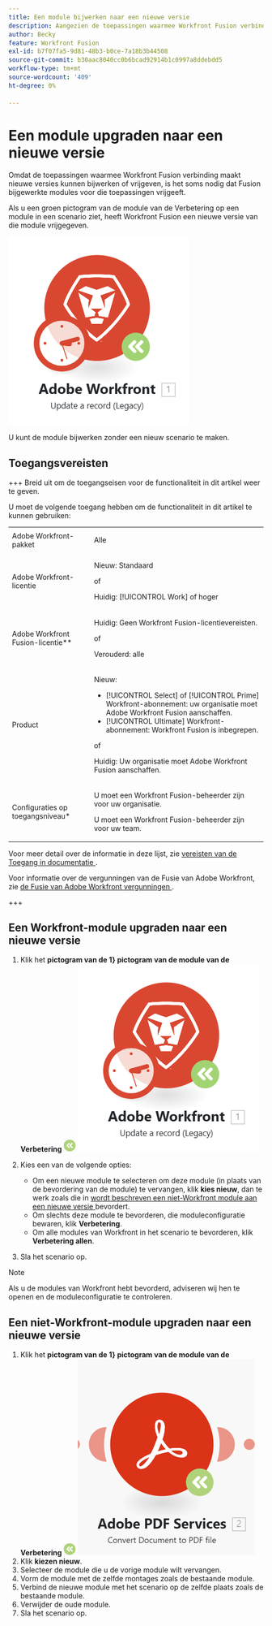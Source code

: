 ```yaml
---
title: Een module bijwerken naar een nieuwe versie
description: Aangezien de toepassingen waarmee Workfront Fusion verbinding maakt, een nieuwe versie kunnen bijwerken of vrijgeven, is het soms nodig dat Fusion bijgewerkte modules voor die toepassingen vrijgeeft.
author: Becky
feature: Workfront Fusion
exl-id: b7f07fa5-9d81-48b3-b0ce-7a18b3b44508
source-git-commit: b30aac8040cc0b6bcad92914b1c0997a8ddebdd5
workflow-type: tm+mt
source-wordcount: '409'
ht-degree: 0%

---
```


# Een module upgraden naar een nieuwe versie

Omdat de toepassingen waarmee Workfront Fusion verbinding maakt nieuwe versies kunnen bijwerken of vrijgeven, is het soms nodig dat Fusion bijgewerkte modules voor die toepassingen vrijgeeft.

Als u een groen pictogram van de module van de Verbetering op een module in een scenario ziet, heeft Workfront Fusion een nieuwe versie van die module vrijgegeven.

![ pictogram van de Update ](assets/update-indicator-workfront.png)

U kunt de module bijwerken zonder een nieuw scenario te maken.

## Toegangsvereisten

+++ Breid uit om de toegangseisen voor de functionaliteit in dit artikel weer te geven.

U moet de volgende toegang hebben om de functionaliteit in dit artikel te kunnen gebruiken:

<table style="table-layout:auto">
 <col> 
 <col> 
 <tbody> 
  <tr> 
   <td role="rowheader">Adobe Workfront-pakket</td> 
   <td> <p>Alle</p> </td> 
  </tr> 
  <tr data-mc-conditions=""> 
   <td role="rowheader">Adobe Workfront-licentie</td> 
   <td> <p>Nieuw: Standaard</p><p>of</p><p>Huidig: [!UICONTROL Work] of hoger</p> </td> 
  </tr> 
  <tr> 
   <td role="rowheader">Adobe Workfront Fusion-licentie**</td> 
   <td>
   <p>Huidig: Geen Workfront Fusion-licentievereisten.</p>
   <p>of</p>
   <p>Verouderd: alle </p>
   </td> 
  </tr> 
  <tr> 
   <td role="rowheader">Product</td> 
   <td>
   <p>Nieuw:</p> <ul><li>[!UICONTROL Select] of [!UICONTROL Prime] Workfront-abonnement: uw organisatie moet Adobe Workfront Fusion aanschaffen.</li><li>[!UICONTROL Ultimate] Workfront-abonnement: Workfront Fusion is inbegrepen.</li></ul>
   <p>of</p>
   <p>Huidig: Uw organisatie moet Adobe Workfront Fusion aanschaffen.</p>
   </td> 
  </tr>
  <tr data-mc-conditions=""> 
   <td role="rowheader">Configuraties op toegangsniveau*</td> 
   <td> 
     <p>U moet een Workfront Fusion-beheerder zijn voor uw organisatie.</p>
     <p>U moet een Workfront Fusion-beheerder zijn voor uw team.</p>
   </td> 
  </tr> 
   </td> 
  </tr> 
 </tbody> 
</table>

Voor meer detail over de informatie in deze lijst, zie [ vereisten van de Toegang in documentatie ](/help/workfront-fusion/references/licenses-and-roles/access-level-requirements-in-documentation.md).

Voor informatie over de vergunningen van de Fusie van Adobe Workfront, zie [ de Fusie van Adobe Workfront vergunningen ](/help/workfront-fusion/set-up-and-manage-workfront-fusion/licensing-operations-overview/license-automation-vs-integration.md).

+++

## Een Workfront-module upgraden naar een nieuwe versie

1. Klik het **pictogram van de 1} pictogram van de module van de Verbetering** ![ op de module u aan een nieuwe versie wilt bevorderen.](assets/upgrade-icon.png)
   ![ pictogram van de Update ](assets/update-indicator-workfront.png)
1. Kies een van de volgende opties:

   * Om een nieuwe module te selecteren om deze module (in plaats van de bevordering van de module) te vervangen, klik **kies nieuw**, dan te werk zoals die in [ wordt beschreven een niet-Workfront module aan een nieuwe versie ](#upgrade-a-non-workfront-module-to-a-new-version) bevordert.
   * Om slechts deze module te bevorderen, die moduleconfiguratie bewaren, klik **Verbetering**.
   * Om alle modules van Workfront in het scenario te bevorderen, klik **Verbetering allen**.

1. Sla het scenario op.

>[!NOTE]
>
>Als u de modules van Workfront hebt bevorderd, adviseren wij hen te openen en de moduleconfiguratie te controleren.

## Een niet-Workfront-module upgraden naar een nieuwe versie

1. Klik het **pictogram van de 1} pictogram van de module van de Verbetering** ![ op de module u aan een nieuwe versie wilt bevorderen.](assets/upgrade-icon.png)
   ![ pictogram van de Update ](assets/update-indicator.png)
1. Klik **kiezen nieuw**.
1. Selecteer de module die u de vorige module wilt vervangen.
1. Vorm de module met de zelfde montages zoals de bestaande module.
1. Verbind de nieuwe module met het scenario op de zelfde plaats zoals de bestaande module.
1. Verwijder de oude module.
1. Sla het scenario op.
